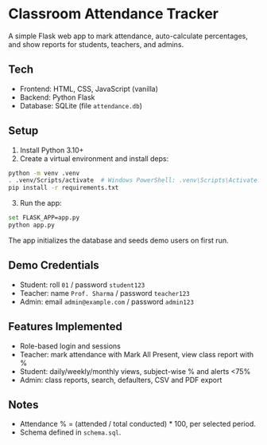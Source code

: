 # Classroom Attendance Tracker

A simple Flask web app to mark attendance, auto-calculate percentages, and show reports for students, teachers, and admins.

## Tech
- Frontend: HTML, CSS, JavaScript (vanilla)
- Backend: Python Flask
- Database: SQLite (file `attendance.db`)

## Setup
1. Install Python 3.10+
2. Create a virtual environment and install deps:

```bash
python -m venv .venv
. .venv/Scripts/activate  # Windows PowerShell: .venv\Scripts\Activate.ps1
pip install -r requirements.txt
```

3. Run the app:
```bash
set FLASK_APP=app.py
python app.py
```

The app initializes the database and seeds demo users on first run.

## Demo Credentials
- Student: roll `01` / password `student123`
- Teacher: name `Prof. Sharma` / password `teacher123`
- Admin: email `admin@example.com` / password `admin123`

## Features Implemented
- Role-based login and sessions
- Teacher: mark attendance with Mark All Present, view class report with %
- Student: daily/weekly/monthly views, subject-wise % and alerts <75%
- Admin: class reports, search, defaulters, CSV and PDF export

## Notes
- Attendance % = (attended / total conducted) * 100, per selected period.
- Schema defined in `schema.sql`.


